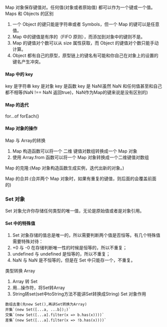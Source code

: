 Map 对象保存键值对。任何值(对象或者原始值) 都可以作为一个键或一个值。
Maps 和 Objects 的区别
1. 一个 Object 的键只能是字符串或者 Symbols，但一个 Map 的键可以是任意值。
2. Map 中的键值是有序的（FIFO 原则），而添加到对象中的键则不是。
3. Map 的键值对个数可以从 size 属性获取，而 Object 的键值对个数只能手动计算。
4. Object 都有自己的原型，原型链上的键名有可能和你自己在对象上的设置的键名产生冲突。

#### Map 中的 key
key 是字符串
key 是对象
key 是函数
key 是 NaN(虽然 NaN 和任何值甚至和自己都不相等(NaN !== NaN 返回true)，NaN作为Map的键来说是没有区别的)

#### Map 的迭代
for...of
forEach()

#### Map 对象的操作
Map 与 Array的转换
1. Map 构造函数可以将一个 二维 键值对数组转换成一个 Map 对象
2. 	使用 Array.from 函数可以将一个 Map 对象转换成一个二维键值对数组

Map 的克隆:(Map 对象构造函数生成实例，迭代出新的对象。)

Map 的合并:(合并两个 Map 对象时，如果有重复的键值，则后面的会覆盖前面的)

### Set 对象
Set 对象允许你存储任何类型的唯一值，无论是原始值或者是对象引用。

#### Set 中的特殊值
1. Set 对象存储的值总是唯一的，所以需要判断两个值是否恒等。有几个特殊值需要特殊对待：
2. +0 与 -0 在存储判断唯一性的时候是恒等的，所以不重复；
3. undefined 与 undefined 是恒等的，所以不重复；
4. NaN 与 NaN 是不恒等的，但是在 Set 中只能存一个，不重复。

类型转换
	Array 
1. Array 转 Set
2. 	 用...操作符，将Set转Array
3. 	 String转set(set中toString方法不能讲Set转换成String)
Set 对象作用

	数组去重(先new Set(),再讲Set转换为Array)
	并集`(new Set([...a, ...b]);)`
	交集`(new Set([...a].filter(x => b.has(x))))`
	差集`(new Set([...a].filter(x => !b.has(x))))`

 

